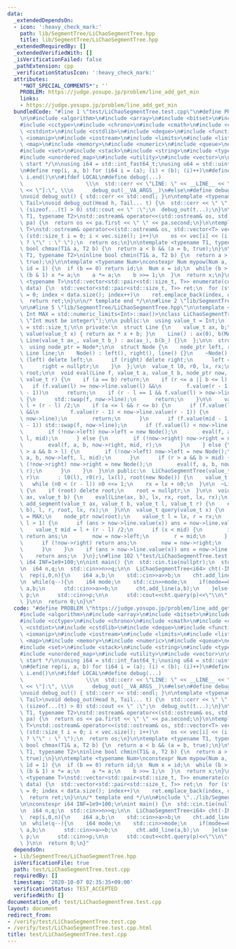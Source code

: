 ```yaml
---
data:
  _extendedDependsOn:
  - icon: ':heavy_check_mark:'
    path: lib/SegmentTree/LiChaoSegmentTree.hpp
    title: lib/SegmentTree/LiChaoSegmentTree.hpp
  _extendedRequiredBy: []
  _extendedVerifiedWith: []
  _isVerificationFailed: false
  _pathExtension: cpp
  _verificationStatusIcon: ':heavy_check_mark:'
  attributes:
    '*NOT_SPECIAL_COMMENTS*': ''
    PROBLEM: https://judge.yosupo.jp/problem/line_add_get_min
    links:
    - https://judge.yosupo.jp/problem/line_add_get_min
  bundledCode: "#line 1 \"test/LiChaoSegmentTree.test.cpp\"\n#define PROBLEM \"https://judge.yosupo.jp/problem/line_add_get_min\"\
    \n\n#include <algorithm>\n#include <array>\n#include <bitset>\n#include <cassert>\n\
    #include <cctype>\n#include <chrono>\n#include <cmath>\n#include <complex>\n#include\
    \ <cstdint>\n#include <cstdlib>\n#include <deque>\n#include <functional>\n#include\
    \ <iomanip>\n#include <iostream>\n#include <limits>\n#include <list>\n#include\
    \ <map>\n#include <memory>\n#include <numeric>\n#include <queue>\n#include <random>\n\
    #include <set>\n#include <stack>\n#include <string>\n#include <type_traits>\n\
    #include <unordered_map>\n#include <utility>\n#include <vector>\n\n/* template\
    \ start */\n\nusing i64 = std::int_fast64_t;\nusing u64 = std::uint_fast64_t;\n\
    \n#define rep(i, a, b) for (i64 i = (a); (i) < (b); (i)++)\n#define all(i) i.begin(),\
    \ i.end()\n\n#ifdef LOCAL\n#define debug(...)                                \
    \                    \\\n  std::cerr << \"LINE: \" << __LINE__ << \"  [\" << #__VA_ARGS__\
    \ << \"]:\", \\\n      debug_out(__VA_ARGS__)\n#else\n#define debug(...)\n#endif\n\
    \nvoid debug_out() { std::cerr << std::endl; }\n\ntemplate <typename Head, typename...\
    \ Tail>\nvoid debug_out(Head h, Tail... t) {\n  std::cerr << \" \" << h;\n  if\
    \ (sizeof...(t) > 0) std::cout << \" :\";\n  debug_out(t...);\n}\n\ntemplate <typename\
    \ T1, typename T2>\nstd::ostream& operator<<(std::ostream& os, std::pair<T1, T2>\
    \ pa) {\n  return os << pa.first << \" \" << pa.second;\n}\n\ntemplate <typename\
    \ T>\nstd::ostream& operator<<(std::ostream& os, std::vector<T> vec) {\n  for\
    \ (std::size_t i = 0; i < vec.size(); i++)\n    os << vec[i] << (i + 1 == vec.size()\
    \ ? \"\" : \" \");\n  return os;\n}\n\ntemplate <typename T1, typename T2>\ninline\
    \ bool chmax(T1& a, T2 b) {\n  return a < b && (a = b, true);\n}\n\ntemplate <typename\
    \ T1, typename T2>\ninline bool chmin(T1& a, T2 b) {\n  return a > b && (a = b,\
    \ true);\n}\n\ntemplate <typename Num>\nconstexpr Num mypow(Num a, u64 b, Num\
    \ id = 1) {\n  if (b == 0) return id;\n  Num x = id;\n  while (b > 0) {\n    if\
    \ (b & 1) x *= a;\n    a *= a;\n    b >>= 1;\n  }\n  return x;\n}\n\ntemplate\
    \ <typename T>\nstd::vector<std::pair<std::size_t, T>> enumerate(const std::vector<T>&\
    \ data) {\n  std::vector<std::pair<std::size_t, T>> ret;\n  for (std::size_t index\
    \ = 0; index < data.size(); index++)\n    ret.emplace_back(index, data[index]);\n\
    \  return ret;\n}\n\n/* template end */\n\n#line 2 \"lib/SegmentTree/LiChaoSegmentTree.hpp\"\
    \n\n#line 5 \"lib/SegmentTree/LiChaoSegmentTree.hpp\"\n\ntemplate <typename Int,\
    \ Int MAX = std::numeric_limits<Int>::max()>\nclass LiChaoSegmentTree {\n  static_assert(std::is_integral_v<Int>,\
    \ \"Int must be integer\");\n\n public:\n  using value_t = Int;\n  using size_t\
    \ = std::size_t;\n\n private:\n  struct Line {\n    value_t ax, b;\n    value_t\
    \ value(value_t x) { return ax * x + b; }\n    Line() : ax(0), b(MAX) {}\n   \
    \ Line(value_t ax_, value_t b_) : ax(ax_), b(b_) {}\n  };\n\n  struct Node;\n\
    \  using node_ptr = Node*;\n\n  struct Node {\n    node_ptr left, right;\n   \
    \ Line line;\n    Node() : left(), right(), line() {}\n    ~Node() {\n      if\
    \ (left) delete left;\n      if (right) delete right;\n      left = nullptr;\n\
    \      right = nullptr;\n    }\n  };\n\n  value_t l0, r0, lx, rx;\n  node_ptr\
    \ root;\n\n  void eval(Line f, value_t a, value_t b, node_ptr now, value_t l,\
    \ value_t r) {\n    if (a == b) return;\n    if (r <= a || b <= l) return;\n \
    \   if (f.value(l) >= now->line.value(l) &&\n        f.value(r - 1) >= now->line.value(r\
    \ - 1))\n      return;\n    if (r - l == 1 && f.value(l) > now->line.value(l))\
    \ {\n      std::swap(f, now->line);\n      return;\n    }\n\n    value_t mid =\
    \ l + (r - l) /2;\n    if (a <= l && r <= b) {\n      if (f.value(l) < now->line.value(l)\
    \ &&\n          f.value(r - 1) < now->line.value(r - 1)) {\n        std::swap(f,\
    \ now->line);\n        return;\n      }\n      if (f.value(mid - 1) < now->line.value(mid\
    \ - 1)) std::swap(f, now->line);\n      if (f.value(l) < now->line.value(l)) {\n\
    \        if (!now->left) now->left = new Node();\n        eval(f, a, b, now->left,\
    \ l, mid);\n      } else {\n        if (!now->right) now->right = new Node();\n\
    \        eval(f, a, b, now->right, mid, r);\n      }\n    } else {\n      if (mid\
    \ > a && b > l) {\n        if (!now->left) now->left = new Node();\n        eval(f,\
    \ a, b, now->left, l, mid);\n      }\n      if (r > a && b > mid) {\n        if\
    \ (!now->right) now->right = new Node();\n        eval(f, a, b, now->right, mid,\
    \ r);\n      }\n    }\n  }\n\n public:\n  LiChaoSegmentTree(value_t l, value_t\
    \ r)\n      : l0(l), r0(r), lx(l), root(new Node()) {\n    value_t n0 = 1;\n \
    \   while (n0 < (r - l)) n0 <<= 1;\n    rx = lx + n0;\n  }\n\n  ~LiChaoSegmentTree()\
    \ {\n    if (root) delete root;\n    root = nullptr;\n  }\n\n  void add_line(value_t\
    \ ax, value_t b) {\n    eval(Line(ax, b), lx, rx, root, lx, rx);\n  }\n\n  void\
    \ add_segment(value_t ax, value_t b, value_t l, value_t r) {\n    eval(Line(ax,\
    \ b), l, r, root, lx, rx);\n  }\n\n  value_t query(value_t x) {\n    value_t ans\
    \ = MAX;\n    node_ptr now(root);\n    value_t l = lx, r = rx;\n    while (r -\
    \ l > 1) {\n      if (ans > now->line.value(x)) ans = now->line.value(x);\n  \
    \    value_t mid = l + (r - l) /2;\n      if (x < mid) {\n        if (!now->left)\
    \ return ans;\n        now = now->left;\n        r = mid;\n      } else {\n  \
    \      if (!now->right) return ans;\n        now = now->right;\n        l = mid;\n\
    \      }\n    }\n    if (ans > now->line.value(x)) ans = now->line.value(x);\n\
    \    return ans;\n  }\n};\n#line 102 \"test/LiChaoSegmentTree.test.cpp\"\n\nconstexpr\
    \ i64 INF=1e9+100;\n\nint main() {\n  std::cin.tie(nullptr);\n  std::ios::sync_with_stdio(false);\n\
    \n  i64 n,q;\n  std::cin>>n>>q;\n\n  LiChaoSegmentTree<i64> cht(-INF,INF);\n\n\
    \  rep(i,0,n){\n    i64 a,b;\n    std::cin>>a>>b;\n    cht.add_line(a,b);\n  }\n\
    \n  while(q--){\n    i64 mode;\n    std::cin>>mode;\n    if(mode==0){\n      i64\
    \ a,b;\n      std::cin>>a>>b;\n      cht.add_line(a,b);\n    }else{\n      i64\
    \ p;\n      std::cin>>p;\n\n      std::cout<<cht.query(p)<<\"\\n\";\n    }\n \
    \ }\n\n  return 0;\n}\n"
  code: "#define PROBLEM \"https://judge.yosupo.jp/problem/line_add_get_min\"\n\n\
    #include <algorithm>\n#include <array>\n#include <bitset>\n#include <cassert>\n\
    #include <cctype>\n#include <chrono>\n#include <cmath>\n#include <complex>\n#include\
    \ <cstdint>\n#include <cstdlib>\n#include <deque>\n#include <functional>\n#include\
    \ <iomanip>\n#include <iostream>\n#include <limits>\n#include <list>\n#include\
    \ <map>\n#include <memory>\n#include <numeric>\n#include <queue>\n#include <random>\n\
    #include <set>\n#include <stack>\n#include <string>\n#include <type_traits>\n\
    #include <unordered_map>\n#include <utility>\n#include <vector>\n\n/* template\
    \ start */\n\nusing i64 = std::int_fast64_t;\nusing u64 = std::uint_fast64_t;\n\
    \n#define rep(i, a, b) for (i64 i = (a); (i) < (b); (i)++)\n#define all(i) i.begin(),\
    \ i.end()\n\n#ifdef LOCAL\n#define debug(...)                                \
    \                    \\\n  std::cerr << \"LINE: \" << __LINE__ << \"  [\" << #__VA_ARGS__\
    \ << \"]:\", \\\n      debug_out(__VA_ARGS__)\n#else\n#define debug(...)\n#endif\n\
    \nvoid debug_out() { std::cerr << std::endl; }\n\ntemplate <typename Head, typename...\
    \ Tail>\nvoid debug_out(Head h, Tail... t) {\n  std::cerr << \" \" << h;\n  if\
    \ (sizeof...(t) > 0) std::cout << \" :\";\n  debug_out(t...);\n}\n\ntemplate <typename\
    \ T1, typename T2>\nstd::ostream& operator<<(std::ostream& os, std::pair<T1, T2>\
    \ pa) {\n  return os << pa.first << \" \" << pa.second;\n}\n\ntemplate <typename\
    \ T>\nstd::ostream& operator<<(std::ostream& os, std::vector<T> vec) {\n  for\
    \ (std::size_t i = 0; i < vec.size(); i++)\n    os << vec[i] << (i + 1 == vec.size()\
    \ ? \"\" : \" \");\n  return os;\n}\n\ntemplate <typename T1, typename T2>\ninline\
    \ bool chmax(T1& a, T2 b) {\n  return a < b && (a = b, true);\n}\n\ntemplate <typename\
    \ T1, typename T2>\ninline bool chmin(T1& a, T2 b) {\n  return a > b && (a = b,\
    \ true);\n}\n\ntemplate <typename Num>\nconstexpr Num mypow(Num a, u64 b, Num\
    \ id = 1) {\n  if (b == 0) return id;\n  Num x = id;\n  while (b > 0) {\n    if\
    \ (b & 1) x *= a;\n    a *= a;\n    b >>= 1;\n  }\n  return x;\n}\n\ntemplate\
    \ <typename T>\nstd::vector<std::pair<std::size_t, T>> enumerate(const std::vector<T>&\
    \ data) {\n  std::vector<std::pair<std::size_t, T>> ret;\n  for (std::size_t index\
    \ = 0; index < data.size(); index++)\n    ret.emplace_back(index, data[index]);\n\
    \  return ret;\n}\n\n/* template end */\n\n#include \"../lib/SegmentTree/LiChaoSegmentTree.hpp\"\
    \n\nconstexpr i64 INF=1e9+100;\n\nint main() {\n  std::cin.tie(nullptr);\n  std::ios::sync_with_stdio(false);\n\
    \n  i64 n,q;\n  std::cin>>n>>q;\n\n  LiChaoSegmentTree<i64> cht(-INF,INF);\n\n\
    \  rep(i,0,n){\n    i64 a,b;\n    std::cin>>a>>b;\n    cht.add_line(a,b);\n  }\n\
    \n  while(q--){\n    i64 mode;\n    std::cin>>mode;\n    if(mode==0){\n      i64\
    \ a,b;\n      std::cin>>a>>b;\n      cht.add_line(a,b);\n    }else{\n      i64\
    \ p;\n      std::cin>>p;\n\n      std::cout<<cht.query(p)<<\"\\n\";\n    }\n \
    \ }\n\n  return 0;\n}"
  dependsOn:
  - lib/SegmentTree/LiChaoSegmentTree.hpp
  isVerificationFile: true
  path: test/LiChaoSegmentTree.test.cpp
  requiredBy: []
  timestamp: '2020-10-07 02:35:35+09:00'
  verificationStatus: TEST_ACCEPTED
  verifiedWith: []
documentation_of: test/LiChaoSegmentTree.test.cpp
layout: document
redirect_from:
- /verify/test/LiChaoSegmentTree.test.cpp
- /verify/test/LiChaoSegmentTree.test.cpp.html
title: test/LiChaoSegmentTree.test.cpp
---
```

